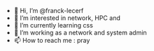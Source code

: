 - 👋 Hi, I’m @franck-lecerf
- 👀 I’m interested in network, HPC and 
- 🌱 I’m currently learning css
- 💞️ I’m working as a network and system admin
- 📫 How to reach me : pray

<!---
franck-lecerf/franck-lecerf is a ✨ special ✨ repository because its `README.md` (this file) appears on your GitHub profile.
You can click the Preview link to take a look at your changes.
--->
